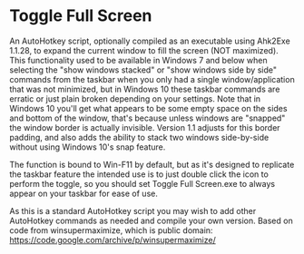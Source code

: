 # Toggle Full Screen
An AutoHotkey script, optionally compiled as an executable using Ahk2Exe 1.1.28, to expand the current window to fill the screen (NOT maximized). This functionality used to be available in Windows 7 and below when selecting the "show windows stacked" or "show windows side by side" commands from the taskbar when you only had a single window/application that was not minimized, but in Windows 10 these taskbar commands are erratic or just plain broken depending on your settings. Note that in Windows 10 you'll get what appears to be some empty space on the sides and bottom of the window, that's because unless windows are "snapped" the window border is actually invisible. Version 1.1 adjusts for this border padding, and also adds the ability to stack two windows side-by-side without using Windows 10's snap feature.

The function is bound to Win-F11 by default, but as it's designed to replicate the taskbar feature the intended use is to just double click the icon to perform the toggle, so you should set Toggle Full Screen.exe to always appear on your taskbar for ease of use.

As this is a standard AutoHotkey script you may wish to add other AutoHotkey commands as needed and compile your own version. Based on code from winsupermaximize, which is public domain: https://code.google.com/archive/p/winsupermaximize/
